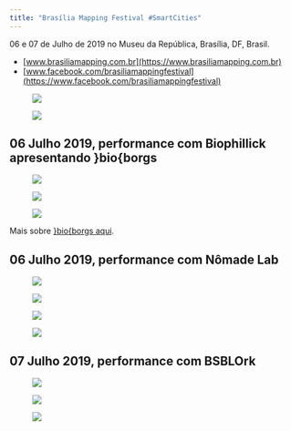 ```yaml
---
title: "Brasília Mapping Festival #SmartCities"
---
```


06 e 07 de Julho de 2019 no Museu da República, Brasília, DF, Brasil.

* [www.brasiliamapping.com.br](https://www.brasiliamapping.com.br)
* [www.facebook.com/brasiliamappingfestival](https://www.facebook.com/brasiliamappingfestival)

<figure>
<img src="https://scontent.fbsb1-1.fna.fbcdn.net/v/t1.0-9/65870435_850698875298058_1840461312459538432_n.jpg?_nc_cat=101&_nc_oc=AQlEc-0_-iH-RoOGyz5Y4ruIfqQuOIhmtbqynlcSqLE-GOx6AeTDeTycgbrU2Nm--gVqsaFfgyVyIpmaeTcuLGga&_nc_ht=scontent.fbsb1-1.fna&oh=a59a4273bcbb7318cabcea333b76913e&oe=5E1EBE3A" />
</figure>

<figure>
<img src="https://scontent.fbsb1-1.fna.fbcdn.net/v/t1.0-9/65752828_852488295119116_825705675949604864_n.jpg?_nc_cat=104&_nc_oc=AQlB0O2jXBflIh8YVKGqTGnYDLqnkgcanCL69CHS18XzmYuiz2G_U0JJ8JfINyoyAxo1Sd1THRfIPb4yyuTOMNXx&_nc_ht=scontent.fbsb1-1.fna&oh=1210de476a403ce3a2017bf0456d011c&oe=5E3336B3" />
</figure>

## 06 Julho 2019, performance com Biophillick apresentando }bio{borgs

<figure>
<img src="https://scontent.fbsb1-1.fna.fbcdn.net/v/t1.0-9/65521139_850698845298061_3617320532996784128_n.jpg?_nc_cat=100&_nc_oc=AQmbEXvZLClc8pQ-Om16S1xBPZllHCeqc00KOKIKwp0mfg0wqLwN96J0ZQIoE8ODhKTvq4HlTcLM6txqp5TmHK6B&_nc_ht=scontent.fbsb1-1.fna&oh=dccb85f6759592284280ada3d72ec631&oe=5E2FF2DA" />
</figure>

<figure>
<img src="https://freight.cargo.site/w/1500/i/e858fd221371e3fcd87cd15f4e8b8e488b9e6db30a1f8701234650b6a865ab08/bioborgs_biophillick_djalgoritmo_eufraktus_brasiliamappingfestival_bsbjulho2019-202.JPG" />
</figure>

<figure>
<img src="https://freight.cargo.site/w/1500/i/4b2ae4154b9dc3b95e5163bf9221293656872eb7d6b4ff7995830d5d9c14f355/bioborgs_biophillick_djalgoritmo_eufraktus_brasiliamappingfestival_bsbjulho2019-120.JPG" />
</figure>

Mais sobre [}bio{borgs aqui](/bioborgs).

## 06 Julho 2019, performance com Nômade Lab

<figure>
<img src="https://scontent.fbsb1-1.fna.fbcdn.net/v/t1.0-9/67625620_869790400055572_4478385450628677632_n.jpg?_nc_cat=110&_nc_oc=AQmmkvekSo8vDlGBzVWkei7WUwqsL5lXBC1eyEslFx41XC5TTNXmgqW5pOYfR8YrQcjdOEG3prYKInv4lXwPg3hW&_nc_ht=scontent.fbsb1-1.fna&oh=8607d1f52ae85cff5ad86269a1276bda&oe=5E1DE12D" />
</figure>

<figure>
<img src="https://scontent.fbsb1-1.fna.fbcdn.net/v/t1.0-9/67476422_869790456722233_1063914758438125568_n.jpg?_nc_cat=110&_nc_oc=AQnYstCbJb5Vh1g8gX1uPlKsCigoYEMGjhR7sV7ZYMTg8LmSNB-O8SjFFIz3C8K0VjSxhKjm9OHKr4yGbwH1GshW&_nc_ht=scontent.fbsb1-1.fna&oh=f02279e8a3e8278172c10a86e1a6ee11&oe=5DF1AC25" />
</figure>

<figure>
<img src="https://scontent.fbsb1-1.fna.fbcdn.net/v/t1.0-9/66015315_854207951613817_2274757642243014656_n.jpg?_nc_cat=111&_nc_oc=AQmwKloqjDsxpYLiO1_MmGK2ht8wyjS9oRDRDQeVkhnqUe979H75UUDF7iVv9V3Iqc-o9JQ_OQWuac8bC1D_BsAe&_nc_ht=scontent.fbsb1-1.fna&oh=e68687c6bad52af4e847474a980dbd88&oe=5E22B72C" />
</figure>

<figure>
<img src="https://scontent.fbsb1-1.fna.fbcdn.net/v/t1.0-9/65956087_850698805298065_225829908704657408_n.jpg?_nc_cat=108&_nc_oc=AQlt8Kwb7W8EycfF7-a6h-jFqVIrdYmka0vlDM-Q_DzZXaPhe_KUSGxbapuxjkXZOqG-a3H0xUT6EE3IzNfPPs1o&_nc_ht=scontent.fbsb1-1.fna&oh=eac5f4885265e51240706680bd42d495&oe=5E226CA3" />
</figure>

## 07 Julho 2019, performance com BSBLOrk

<figure>
<img src="https://scontent.fbsb1-1.fna.fbcdn.net/v/t1.0-9/67806443_869846130049999_4977434008741740544_n.jpg?_nc_cat=109&_nc_oc=AQkNKZc7ga2auggZ2osc1BMzc1K_WbuYaXINzqjt9tgC5nqUov4r390fuCgqMcqkilFEEQZd0yYzz77k1aB7T52G&_nc_ht=scontent.fbsb1-1.fna&oh=4e2a1fecff57afdacf6dd6c44073dbef&oe=5E21641B" />
</figure>

<figure>
<img src="https://scontent.fbsb1-1.fna.fbcdn.net/v/t1.0-9/65752053_852464578454821_5000871460592418816_n.jpg?_nc_cat=100&_nc_oc=AQkrD5MfxVY-O9l2TzoaqBmNdlZwVzwVpCV73OZ5tGiGWwIU1BofidAHNMk3fABTh0hjCMLSMIDNRWyU1_Q9sKmj&_nc_ht=scontent.fbsb1-1.fna&oh=9fad7dbc8276e499c8d02139a500144b&oe=5E27878A" />
</figure>

<figure>
<img src="https://scontent.fbsb1-1.fna.fbcdn.net/v/t1.0-9/66113263_852489658452313_779001535852969984_n.jpg?_nc_cat=109&_nc_oc=AQn6OjPpVOcaHynWKaC525pouyBmvel4jXrm9M3k4WjfQYLakZB5PbXqbumzMJ4w4On2NdbQKCxIqpU7XEzKfX6q&_nc_ht=scontent.fbsb1-1.fna&oh=c44a37718463dcdf179d38153a36ee07&oe=5E1CA0FB" />
</figure>
